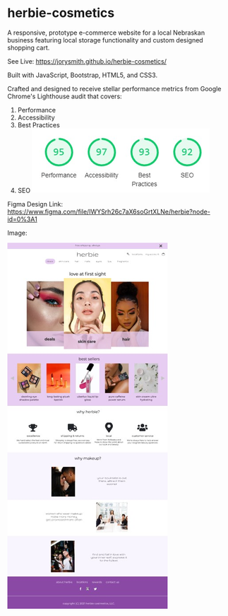 # herbie-cosmetics

A responsive, prototype e-commerce website for a local Nebraskan business featuring local storage functionality and custom designed shopping cart.

See Live: https://jorysmith.github.io/herbie-cosmetics/

Built with JavaScript, Bootstrap, HTML5, and CSS3. 

Crafted and designed to receive stellar performance metrics from Google Chrome's Lighthouse audit that covers:
1. Performance
2. Accessibility
3. Best Practices
4. SEO
![Alt Text](/images/lighthouse.jpg)

Figma Design Link: https://www.figma.com/file/IWYSrh26c7aX6soGrtXLNe/herbie?node-id=0%3A1

Image:

![Alt Text](/images/figma-mockup.jpg)


